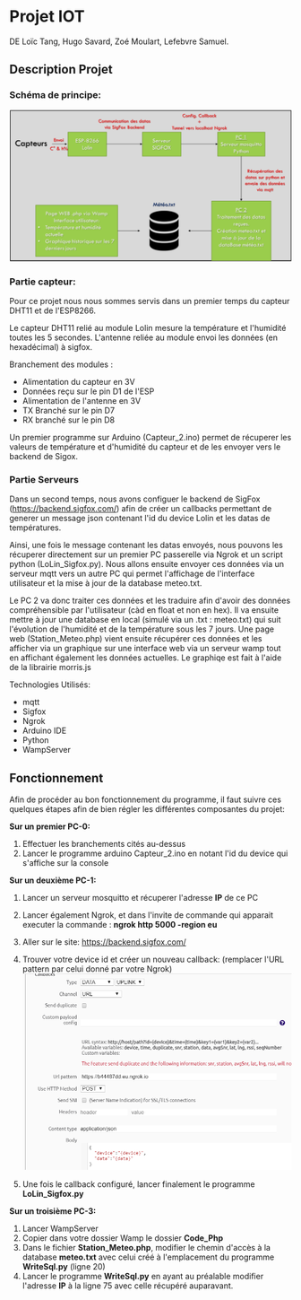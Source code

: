 Projet IOT
==

DE Loïc Tang, Hugo Savard, Zoé Moulart, Lefebvre Samuel. 


Description Projet
--
### Schéma de principe:
![figure_1](principle_scheme.png)


### Partie capteur:

Pour ce projet nous nous sommes servis dans un premier temps du capteur DHT11 et de l'ESP8266.

Le capteur DHT11 relié au module Lolin mesure la température et l'humidité toutes les 5 secondes. L'antenne reliée au module envoi les données (en hexadécimal) à sigfox.

Branchement des modules :
* Alimentation du capteur en 3V
* Données reçu sur le pin D1 de l'ESP
* Alimentation de l'antenne en 3V
* TX Branché sur le pin D7
* RX branché sur le pin D8


Un premier programme sur Arduino (Capteur_2.ino) permet de récuperer les valeurs de température et d'humidité du capteur et de les envoyer vers le backend de Sigox.

### Partie Serveurs

Dans un second temps, nous avons configuer le backend de SigFox (https://backend.sigfox.com/) afin de créer un callbacks permettant de generer un message json contenant l'id du device Lolin et les datas de températures.

Ainsi, une fois le message contenant les datas envoyés, nous pouvons les récuperer directement sur un premier PC passerelle via Ngrok et un script python (LoLin_Sigfox.py). Nous allons ensuite envoyer ces données via un serveur mqtt vers un autre PC qui permet l'affichage de l'interface utilisateur et la mise à jour de la database meteo.txt.

Le PC 2 va donc traiter ces données et les traduire afin d'avoir des données compréhensible par l'utilisateur (càd en float et non en hex).
Il va ensuite mettre à jour une database en local (simulé via un .txt : meteo.txt) qui suit l'évolution de l'humidité et de la température sous les 7 jours.
Une page web (Station_Meteo.php) vient ensuite récupérer ces données et les afficher via un graphique sur une interface web via un serveur wamp tout en affichant également les données actuelles.
Le graphiqe est fait à l'aide de la librairie morris.js

Technologies Utilisés:
- mqtt
- Sigfox
- Ngrok
- Arduino IDE
- Python
- WampServer


Fonctionnement
--

Afin de procéder au bon fonctionnement du programme, il faut suivre ces quelques étapes afin de bien régler les différentes composantes du projet:

**Sur un premier PC-0:**
1. Effectuer les branchements cités au-dessus
2. Lancer le programme arduino Capteur_2.ino en notant l'id du device qui s'affiche sur la console

**Sur un deuxième PC-1:**
1. Lancer un serveur mosquitto et récuperer l'adresse **IP** de ce PC
2. Lancer également Ngrok, et dans l'invite de commande qui apparait executer la commande : **ngrok http 5000 -region eu**
3. Aller sur le site: https://backend.sigfox.com/
4. Trouver votre device id et créer un nouveau callback: (remplacer l'URL pattern par celui donné par votre Ngrok)
![fig_2.PNG](fig_2.PNG)

3. Une fois le callback configuré, lancer finalement le programme **LoLin_Sigfox.py**

**Sur un troisième PC-3:**
1. Lancer WampServer
2. Copier dans votre dossier Wamp le dossier **Code_Php**
3. Dans le fichier **Station_Meteo.php**, modifier le chemin d'accès à la database **meteo.txt** avec celui créé à l'emplacement du programme **WriteSql.py** (ligne 20)
4. Lancer le programme **WriteSql.py** en ayant au préalable modifier l'adresse **IP** à la ligne 75 avec celle récupéré auparavant.
